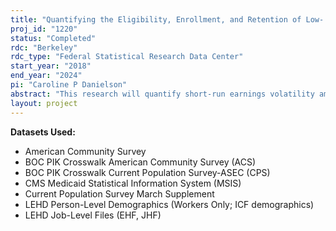 ```yaml
---
title: "Quantifying the Eligibility, Enrollment, and Retention of Low- and Moderate-Income Populations in Means-Tested Programs"
proj_id: "1220"
status: "Completed"
rdc: "Berkeley"
rdc_type: "Federal Statistical Research Data Center"
start_year: "2018"
end_year: "2024"
pi: "Caroline P Danielson"
abstract: "This research will quantify short-run earnings volatility among low- and moderate-income families in California to estimate the incidence of family income changes and gauge implications for means-tested public insurance program eligibility. Moreover, this project will examine uptake of insurance programs and assess causes of disenrollment. To identify low- and moderate-income families in California, quantify earnings volatility, and assess public insurance eligibility, we will use quarterly earnings records contained in the Employment History File from the Longitudinal Employer-Household Dynamics (LEHD) program linked to household records in the American Community Survey and Current Population Survey, and person-level characteristics in the LEHD Individual Characteristics File. To this, we will link Medicaid Statistics Information Systems records, in order to capture spells of enrollment to Medicaid and SCHIP. With this we will generate measures of inappropriate disenrollment (program drop-out despite continuing eligibility) and legitimate disenrollment where return to these programs occurs in a short period of time (churning). In 2014, millions of Americans became eligible for government-subsidized health insurance programs where eligibility is determined by income falling within precisely defined ranges. We find it important to know whether eligible individuals have taken up benefits and, for families with more variable incomes, whether costs of maintaining enrollment results in an increased likelihood of churning—moving off and then back on a program within a short period of time—which is costly both for households and programs."
layout: project
---
```


**Datasets Used:**

  - American Community Survey 
  - BOC PIK Crosswalk American Community Survey (ACS) 
  - BOC PIK Crosswalk Current Population Survey-ASEC (CPS) 
  - CMS Medicaid Statistical Information System (MSIS) 
  - Current Population Survey March Supplement 
  - LEHD Person-Level Demographics (Workers Only; ICF demographics) 
  - LEHD Job-Level Files (EHF, JHF) 

